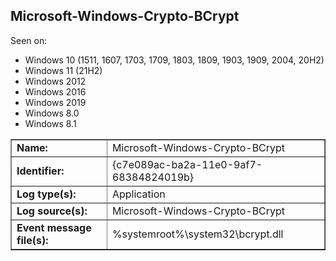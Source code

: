 ## Microsoft-Windows-Crypto-BCrypt

Seen on:
* Windows 10 (1511, 1607, 1703, 1709, 1803, 1809, 1903, 1909, 2004, 20H2)
* Windows 11 (21H2)
* Windows 2012
* Windows 2016
* Windows 2019
* Windows 8.0
* Windows 8.1

<table border="1" class="docutils">
  <tbody>
    <tr>
      <td><b>Name:</b></td>
      <td>Microsoft-Windows-Crypto-BCrypt</td>
    </tr>
    <tr>
      <td><b>Identifier:</b></td>
      <td>{c7e089ac-ba2a-11e0-9af7-68384824019b}</td>
    </tr>
    <tr>
      <td><b>Log type(s):</b></td>
      <td>Application</td>
    </tr>
    <tr>
      <td><b>Log source(s):</b></td>
      <td>Microsoft-Windows-Crypto-BCrypt</td>
    </tr>
    <tr>
      <td><b>Event message file(s):</b></td>
      <td>%systemroot%\system32\bcrypt.dll</td>
    </tr>
  </tbody>
</table>

&nbsp;


